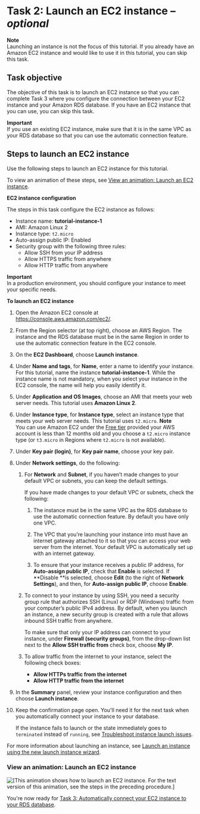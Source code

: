 # Task 2: Launch an EC2 instance – *optional*<a name="option1-task2-launch-ec2-instance"></a>

**Note**  
Launching an instance is not the focus of this tutorial\. If you already have an Amazon EC2 instance and would like to use it in this tutorial, you can skip this task\.

## Task objective<a name="option1-task2-launch-ec2-instance-task-objective"></a>

The objective of this task is to launch an EC2 instance so that you can complete Task 3 where you configure the connection between your EC2 instance and your Amazon RDS database\. If you have an EC2 instance that you can use, you can skip this task\.

**Important**  
If you use an existing EC2 instance, make sure that it is in the same VPC as your RDS database so that you can use the automatic connection feature\.

## Steps to launch an EC2 instance<a name="option1-task2-launch-ec2-instance-steps"></a>

Use the following steps to launch an EC2 instance for this tutorial\.

To view an animation of these steps, see [View an animation: Launch an EC2 instance](#option1-launch-ec2-instance-animation)\.

**EC2 instance configuration**

The steps in this task configure the EC2 instance as follows:
+ Instance name: **tutorial\-instance\-1**
+ AMI: Amazon Linux 2
+ Instance type: `t2.micro`
+ Auto\-assign public IP: Enabled 
+ Security group with the following three rules:
  + Allow SSH from your IP address
  + Allow HTTPS traffic from anywhere
  + Allow HTTP traffic from anywhere

**Important**  
In a production environment, you should configure your instance to meet your specific needs\.

**To launch an EC2 instance**

1. Open the Amazon EC2 console at [https://console\.aws\.amazon\.com/ec2/](https://console.aws.amazon.com/ec2/)\.

1. From the Region selector \(at top right\), choose an AWS Region\. The instance and the RDS database must be in the same Region in order to use the automatic connection feature in the EC2 console\.

1. On the **EC2 Dashboard**, choose **Launch instance**\.

1. Under **Name and tags**, for **Name**, enter a name to identify your instance\. For this tutorial, name the instance **tutorial\-instance\-1**\. While the instance name is not mandatory, when you select your instance in the EC2 console, the name will help you easily identify it\.

1. Under **Application and OS Images**, choose an AMI that meets your web server needs\. This tutorial uses **Amazon Linux 2**\.

1. Under **Instance type**, for **Instance type**, select an instance type that meets your web server needs\. This tutorial uses `t2.micro`\.
**Note**  
You can use Amazon EC2 under the [Free tier](http://aws.amazon.com/free) provided your AWS account is less than 12 months old and you choose a `t2.micro` instance type \(or `t3.micro` in Regions where `t2.micro` is not available\)\.

1. Under **Key pair \(login\)**, for **Key pair name**, choose your key pair\.

1. Under **Network settings**, do the following:

   1. For **Network** and **Subnet**, if you haven’t made changes to your default VPC or subnets, you can keep the default settings\. 

      If you have made changes to your default VPC or subnets, check the following:

      1. The instance must be in the same VPC as the RDS database to use the automatic connection feature\. By default you have only one VPC\.

      1. The VPC that you’re launching your instance into must have an internet gateway attached to it so that you can access your web server from the internet\. Your default VPC is automatically set up with an internet gateway\.

      1. To ensure that your instance receives a public IP address, for **Auto\-assign public IP**, check that **Enable** is selected\. If **Disable **is selected, choose **Edit** \(to the right of **Network Settings**\), and then, for **Auto\-assign public IP**, choose **Enable**\.

   1. To connect to your instance by using SSH, you need a security group rule that authorizes SSH \(Linux\) or RDP \(Windows\) traffic from your computer’s public IPv4 address\. By default, when you launch an instance, a new security group is created with a rule that allows inbound SSH traffic from anywhere\.

      To make sure that only your IP address can connect to your instance, under **Firewall \(security groups\)**, from the drop\-down list next to the **Allow SSH traffic from** check box, choose **My IP**\.

   1. To allow traffic from the internet to your instance, select the following check boxes:
      + **Allow HTTPs traffic from the internet**
      + **Allow HTTP traffic from the internet**

1. In the **Summary** panel, review your instance configuration and then choose **Launch instance**\.

1. Keep the confirmation page open\. You'll need it for the next task when you automatically connect your instance to your database\. 

   If the instance fails to launch or the state immediately goes to `terminated` instead of `running`, see [Troubleshoot instance launch issues](troubleshooting-launch.md)\.

For more information about launching an instance, see [Launch an instance using the new launch instance wizard](ec2-launch-instance-wizard.md)\.

### View an animation: Launch an EC2 instance<a name="option1-launch-ec2-instance-animation"></a>

![\[This animation shows how to launch an EC2 instance. For the text version of this animation, see the steps in the preceding procedure.\]](http://docs.aws.amazon.com/AWSEC2/latest/UserGuide/images/tutorial-launch-instance.gif)

You're now ready for [Task 3: Automatically connect your EC2 instance to your RDS database](option1-task3-connect-ec2-instance-to-rds-database.md)\.